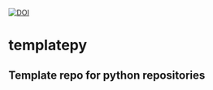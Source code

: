 [![DOI](https://zenodo.org/badge/370470893.svg)](https://zenodo.org/badge/latestdoi/370470893)

# templatepy
Template repo for python repositories
---
